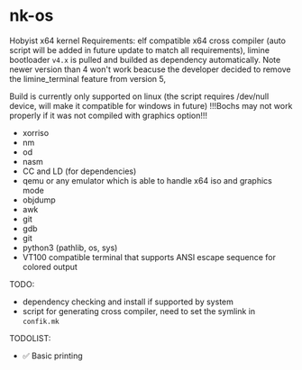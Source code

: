 # nk-os
Hobyist x64 kernel
Requirements: elf compatible x64 cross compiler (auto script will be added in future update to match all requirements),
limine bootloader `v4.x` is pulled and builded as dependency automatically. Note newer version than 4 won't work beacuse the developer
decided to remove the limine_terminal feature from version 5, 

Build is currently only supported on linux (the script requires /dev/null device, will make it compatible for windows in future)
!!!Bochs may not work properly if it was not compiled with graphics option!!!
- xorriso
- nm
- od
- nasm
- CC and LD (for dependencies)
- qemu or any emulator which is able to handle x64 iso and graphics mode
- objdump
- awk
- git
- gdb
- git
- python3 (pathlib, os, sys)
- VT100 compatible terminal that supports ANSI escape sequence for colored output

TODO: 
- dependency checking and install if supported by system
- script for generating cross compiler, need to set the symlink in `confik.mk`

TODOLIST: 
- ✅ Basic printing
